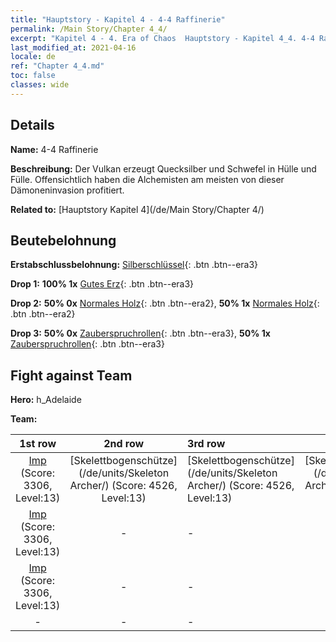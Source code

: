 ```yaml
---
title: "Hauptstory - Kapitel 4 - 4-4 Raffinerie"
permalink: /Main Story/Chapter 4_4/
excerpt: "Kapitel 4 - 4. Era of Chaos  Hauptstory - Kapitel 4_4. 4-4 Raffinerie"
last_modified_at: 2021-04-16
locale: de
ref: "Chapter 4_4.md"
toc: false
classes: wide
---
```


## Details

 **Name:** 4-4 Raffinerie

 **Beschreibung:** Der Vulkan erzeugt Quecksilber und Schwefel in Hülle und Fülle. Offensichtlich haben die Alchemisten am meisten von dieser Dämoneninvasion profitiert.

 **Related to:** [Hauptstory Kapitel 4](/de/Main Story/Chapter 4/)

## Beutebelohnung

 **Erstabschlussbelohnung:** [Silberschlüssel](/de/Items/con_693/){: .btn .btn--era3}

 **Drop 1:** **100% 1x** [Gutes Erz](/de/Items/mat_12/){: .btn .btn--era3}

 **Drop 2:** **50% 0x** [Normales Holz](/de/Items/mat_7/){: .btn .btn--era2}, **50% 1x** [Normales Holz](/de/Items/mat_7/){: .btn .btn--era2}

 **Drop 3:** **50% 0x** [Zauberspruchrollen](/de/Items/con_694/){: .btn .btn--era3}, **50% 1x** [Zauberspruchrollen](/de/Items/con_694/){: .btn .btn--era3}


## Fight against Team
 **Hero:** h_Adelaide

 **Team:**


  | 1st row | 2nd row | 3rd row | 4th row |
  |:----:|:----:|:----|:----:|
  | [Imp](/de/units/Imp/) (Score: 3306, Level:13)  | [Skelettbogenschütze](/de/units/Skeleton Archer/) (Score: 4526, Level:13)  | [Skelettbogenschütze](/de/units/Skeleton Archer/) (Score: 4526, Level:13)  | [Skelettbogenschütze](/de/units/Skeleton Archer/) (Score: 4526, Level:13)  |
  | [Imp](/de/units/Imp/) (Score: 3306, Level:13)  | - | - | - |
  | [Imp](/de/units/Imp/) (Score: 3306, Level:13)  | - | - | - |
  | - | - | - | - |


